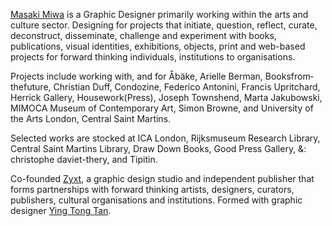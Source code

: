 <a href="mailto:info@masakimiwa.com">Masaki Miwa</a> is a Graphic Designer primarily working within the arts and culture sector. Designing for projects that <a class="image" alt="images/initiate.gif">initiate</a>, <a class="image" alt="images/question.gif">question</a>, <a class="image" alt="images/reflect.gif">reflect</a>, <a class="image" alt="images/curate.gif">curate</a>, <a class="image" alt="images/deconstruct.gif">deconstruct</a>, <a class="image" alt="images/disseminate.gif">disseminate</a>, <a class="image" alt="images/challenge.gif">challenge</a> and <a class="image" alt="images/experiment.gif">experiment</a> with books, publications, visual identities, exhibitions, objects, print and web-based projects for forward thinking individuals, institutions to organisations.

Projects include working with, and for Åbäke, Arielle Berman, Booksfrom&shy;thefuture, Christian Duff, Condozine, Federico Antonini, Francis Upritchard, Herrick Gallery, Housework(Press), Joseph Townshend, Marta Jakubowski, MIMOCA Museum of Contemporary Art, Simon Browne, and University of the Arts London, Central Saint Martins. 

Selected works are stocked at ICA London, Rijksmuseum Research Library, Central Saint Martins Library, Draw Down Books, Good Press Gallery, &: christophe daviet-thery, and Tipitin.

Co-founded <a class="image" alt="images/1_Zyxt.png" href="http://zyxt.info" target="_blank">Zyxt</a>, a graphic design studio and independent publisher that forms partnerships with forward thinking artists, designers, curators, publishers, cultural organisations and institutions. Formed with graphic designer <a class="image" alt="images/2_YingTongTan.png" href="http://yingtongtan.com" target="_blank">Ying Tong Tan</a>.